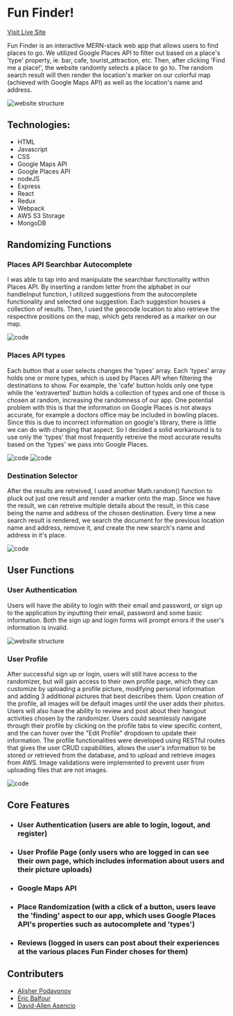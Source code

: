 # Fun Finder!

[Visit Live Site](https://funfinderapp.herokuapp.com/#/)

Fun Finder is an interactive MERN-stack web app that allows users to find places to go.
We utilized Google Places API to filter out based
on a place's 'type' property, ie. bar, cafe, tourist_attraction, etc. Then, after clicking 'Find me a place!',
the website randomly selects a place to go to. The random search result will then render the location's marker
on our colorful map (achieved with Google Maps API) as well as the location's name and address. 

![website structure](/frontend/src/fun-finder-page.gif)

## Technologies:
- HTML
- Javascript
- CSS
- Google Maps API
- Google Places API
- nodeJS
- Express
- React
- Redux
- Webpack
- AWS S3 Storage
- MongoDB

## Randomizing Functions

### Places API Searchbar Autocomplete

I was able to tap into and manipulate the searchbar functionality within Places API. 
By inserting a random letter from the alphabet in our handleInput function, I utilized suggestions from the autocomplete functionality
and selected one suggestion. Each suggestion houses a collection of results. Then, I used the geocode location to also retrieve the respective positions
on the map, which gets rendered as a marker on our map.

![code](/frontend/src/fun-finder-search.png)

### Places API types

Each button that a user selects changes the 'types' array. Each 'types' array holds one or more types, which is used by Places API
when filtering the destinations to show. For example, the 'cafe' button holds only one type while the 'extraverted' button holds a collection
of types and one of those is chosen at random, increasing the randomness of our app. One potential problem with this is that the information on Google Places
is not always accurate, for example a doctors office may be included in bowling places. Since this is due to incorrect information on google's library, 
there is little we can do with changing that aspect. So I decided a solid workaround is to use only the 'types' that most frequently retreive the most
accurate results based on the 'types' we pass into Google Places.

![code](/frontend/src/fun-finder-extraverted.png)
![code](/frontend/src/fun-finder-cafe.png)

### Destination Selector

After the results are retreived, I used another Math.random() function to pluck out just one result and render a marker onto the map.
Since we have the result, we can retreive multiple details about the result, in this case being the name and address of the chosen destination.
Every time a new search result is rendered, we search the document for the previous location name and address, remove it, and create
the new search's name and address in it's place.

![code](/frontend/src/fun-finder-callback.png)

## User Functions

### User Authentication 

Users will have the ability to login with their email and password, or sign up to the application by inputting their email, password and some basic
information.  Both the sign up and login forms will prompt errors if the user's information is invalid.  

![website structure](https://github.com/BCuatro/fun_finder/blob/main/assets/session-demo.gif)

### User Profile

After successful sign up or login, users will still have access to the randomizer, but will gain access to their own profile page, which they can 
customize by uploading a profile picture, modifying personal information and adding 3 additional pictures that best describes them.  Upon creation of 
the profile, all images will be default images until the user adds their photos.  Users will also have the ability to review and post about their 
hangout activities chosen by the randomizer.  Users could seamlessly navigate through their profile by clicking on the profile tabs to view specific
content, and the can hover over the "Edit Profile" dropdown to update their information.  The profile functionalities were developed using RESTful 
routes that gives the user CRUD capabilities, allows the user's information to be stored or retrieved from the database, and to upload and retrieve 
images from AWS.  Image validations were implemented to prevent user from uploading files that are not images.  
 
![code](/assets/profile_example.png)


## Core Features

- ### User Authentication (users are able to login, logout, and register)
- ### User Profile Page (only users who are logged in can see their own page, which includes information about users and their picture uploads)
- ### Google Maps API
- ### Place Randomization (with a click of a button, users leave the 'finding' aspect to our app, which uses Google Places API's properties such as autocomplete and 'types')
- ### Reviews (logged in users can post about their experiences at the various places Fun Finder choses for them)

## Contributers

- [Alisher Podavonov](https://www.linkedin.com/in/alisher-podavonov-80b85a23b/)
- [Eric Balfour](www.linkedin.com/in/eric-balfour)
- [David-Allen Asencio](https://www.linkedin.com/in/david-allen-asencio-9107b0122/)


